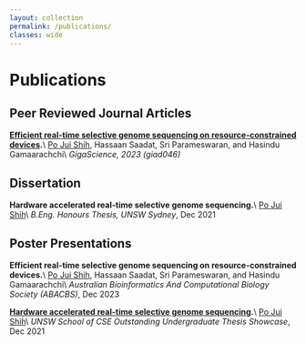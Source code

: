 ```yaml
---
layout: collection
permalink: /publications/
classes: wide
---
```


# Publications

<!-- ================== JOUNRAL =================== -->
## Peer Reviewed Journal Articles

<!-- HARU -->
**[Efficient real-time selective genome sequencing on resource-constrained devices](https://academic.oup.com/gigascience/article/doi/10.1093/gigascience/giad046/7217084?login=false).**\\
<ins>Po Jui Shih</ins>, Hassaan Saadat, Sri Parameswaran, and Hasindu Gamaarachchi\\
*GigaScience, 2023 (giad046)*

<!-- ================== THESIS =================== -->
## Dissertation
**Hardware accelerated real-time selective genome sequencing.**\\
<ins>Po Jui Shih</ins>\\
*B.Eng. Honours Thesis, UNSW Sydney*, Dec 2021

<!-- ================== POSTERS =================== -->
## Poster Presentations
**Efficient real-time selective genome sequencing on resource-constrained devices.**\\
<ins>Po Jui Shih</ins>, Hassaan Saadat, Sri Parameswaran, and Hasindu Gamaarachchi\\
*Australian Bioinformatics And Computational Biology Society (ABACBS)*, Dec 2023

**[Hardware accelerated real-time selective genome sequencing](/assets/files/unsw-thesis-haru-poster.pdf).**\\
<ins>Po Jui Shih</ins>\\
*UNSW School of CSE Outstanding Undergraduate Thesis Showcase*, Dec 2021